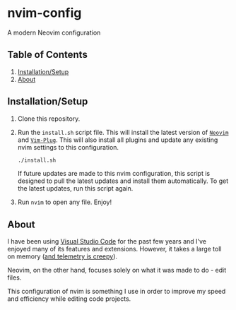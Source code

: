 # nvim-config
A modern Neovim configuration

## Table of Contents
1. [Installation/Setup](#setup)
2. [About](#about)

## Installation/Setup <a name="setup"></a>
1. Clone this repository.

2. Run the `install.sh` script file.
    This will install the latest version of [`Neovim`](https://neovim.io/) and [`Vim-Plug`](https://github.com/junegunn/vim-plug).
    This will also install all plugins and update any existing nvim settings to this configuration.
    ```bash
    ./install.sh
    ```
    If future updates are made to this nvim configuration, this script is designed to pull the latest updates and install them automatically.
    To get the latest updates, run this script again.

3. Run `nvim` to open any file. Enjoy!

## About <a name="about"></a>
I have been using [Visual Studio Code](https://code.visualstudio.com/) for the past few years and I've enjoyed many of its features and extensions. However, it takes a large toll on memory ([and telemetry is creepy](https://stackoverflow.com/questions/40451596/visual-studio-code-still-accessing-internet-after-update-and-telemetry-was-disab)).

Neovim, on the other hand, focuses solely on what it was made to do - edit files.

This configuration of nvim is something I use in order to improve my speed and efficiency while editing code projects.
